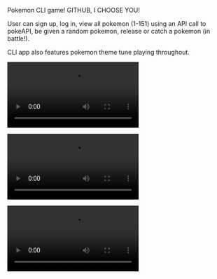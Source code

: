 Pokemon CLI game! GITHUB, I CHOOSE YOU!


User can sign up, log in, view all pokemon (1-151) using an API call to pokeAPI, be given a random pokemon, release or catch a pokemon (in battle!). 

CLI app also features pokemon theme tune playing throughout. 

![Sign In GIF](poke1.mp4?raw=true "Sign In GIF")

![Second GIF](poke2.mp4?raw=true "Sign In GIF")

![Sign In GIF](poke3.mp4?raw=true "Sign In GIF")

